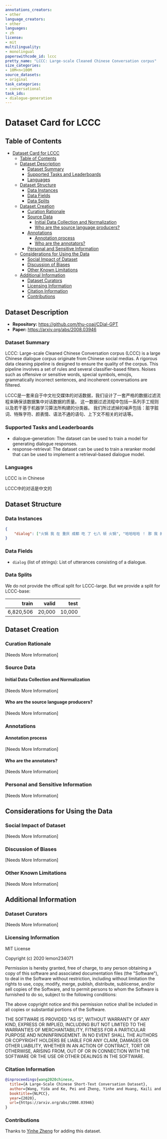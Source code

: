 ```yaml
---
annotations_creators:
- other
language_creators:
- other
languages:
- zh
license:
- mit
multilinguality:
- monolingual
paperswithcode_id: lccc
pretty_name: "LCCC: Large-scale Cleaned Chinese Conversation corpus"
size_categories:
- 10M<n<100M
source_datasets:
- original
task_categories:
- conversational
task_ids:
- dialogue-generation
---
```


# Dataset Card for LCCC

## Table of Contents
- [Dataset Card for LCCC](#dataset-card-for-lccc)
  - [Table of Contents](#table-of-contents)
  - [Dataset Description](#dataset-description)
    - [Dataset Summary](#dataset-summary)
    - [Supported Tasks and Leaderboards](#supported-tasks-and-leaderboards)
    - [Languages](#languages)
  - [Dataset Structure](#dataset-structure)
    - [Data Instances](#data-instances)
    - [Data Fields](#data-fields)
    - [Data Splits](#data-splits)
  - [Dataset Creation](#dataset-creation)
    - [Curation Rationale](#curation-rationale)
    - [Source Data](#source-data)
      - [Initial Data Collection and Normalization](#initial-data-collection-and-normalization)
      - [Who are the source language producers?](#who-are-the-source-language-producers)
    - [Annotations](#annotations)
      - [Annotation process](#annotation-process)
      - [Who are the annotators?](#who-are-the-annotators)
    - [Personal and Sensitive Information](#personal-and-sensitive-information)
  - [Considerations for Using the Data](#considerations-for-using-the-data)
    - [Social Impact of Dataset](#social-impact-of-dataset)
    - [Discussion of Biases](#discussion-of-biases)
    - [Other Known Limitations](#other-known-limitations)
  - [Additional Information](#additional-information)
    - [Dataset Curators](#dataset-curators)
    - [Licensing Information](#licensing-information)
    - [Citation Information](#citation-information)
    - [Contributions](#contributions)

## Dataset Description

- **Repository:** https://github.com/thu-coai/CDial-GPT
- **Paper:** https://arxiv.org/abs/2008.03946

### Dataset Summary

LCCC: Large-scale Cleaned Chinese Conversation corpus (LCCC) is a large Chinese dialogue corpus originate from Chinese social medias. A rigorous data cleaning pipeline is designed to ensure the quality of the corpus. This pipeline involves a set of rules and several classifier-based filters. Noises such as offensive or sensitive words, special symbols, emojis, grammatically incorrect sentences, and incoherent conversations are filtered.

LCCC是一套来自于中文社交媒体的对话数据，我们设计了一套严格的数据过滤流程来确保该数据集中对话数据的质量。 这一数据过滤流程中包括一系列手工规则以及若干基于机器学习算法所构建的分类器。 我们所过滤掉的噪声包括：脏字脏词、特殊字符、颜表情、语法不通的语句、上下文不相关的对话等。

### Supported Tasks and Leaderboards

- dialogue-generation: The dataset can be used to train a model for generating dialogue responses.
- response-retrieval: The dataset can be used to train a reranker model that can be used to implement a retrieval-based dialogue model.

### Languages

LCCC is in Chinese

LCCC中的对话是中文的

## Dataset Structure

### Data Instances

```json
{
    "dialog": ["火锅 我 在 重庆 成都 吃 了 七八 顿 火锅", "哈哈哈哈 ！ 那 我 的 嘴巴 可能 要 烂掉 ！", "不会 的 就是 好 油腻"]
}
```

### Data Fields

- `dialog` (list of strings): List of utterances consisting of a dialogue.

### Data Splits

We do not provide the offical split for LCCC-large.
But we provide a split for LCCC-base:

|train|valid|test|
|---:|---:|---:|
|6,820,506 | 20,000 | 10,000|

## Dataset Creation

### Curation Rationale

[Needs More Information]

### Source Data

#### Initial Data Collection and Normalization

[Needs More Information]

#### Who are the source language producers?

[Needs More Information]

### Annotations

#### Annotation process

[Needs More Information]

#### Who are the annotators?

[Needs More Information]

### Personal and Sensitive Information

[Needs More Information]

## Considerations for Using the Data

### Social Impact of Dataset

[Needs More Information]

### Discussion of Biases

[Needs More Information]

### Other Known Limitations

[Needs More Information]

## Additional Information

### Dataset Curators

[Needs More Information]

### Licensing Information

MIT License

Copyright (c) 2020 lemon234071

Permission is hereby granted, free of charge, to any person obtaining a copy
of this software and associated documentation files (the "Software"), to deal
in the Software without restriction, including without limitation the rights
to use, copy, modify, merge, publish, distribute, sublicense, and/or sell
copies of the Software, and to permit persons to whom the Software is
furnished to do so, subject to the following conditions:

The above copyright notice and this permission notice shall be included in all
copies or substantial portions of the Software.

THE SOFTWARE IS PROVIDED "AS IS", WITHOUT WARRANTY OF ANY KIND, EXPRESS OR
IMPLIED, INCLUDING BUT NOT LIMITED TO THE WARRANTIES OF MERCHANTABILITY,
FITNESS FOR A PARTICULAR PURPOSE AND NONINFRINGEMENT. IN NO EVENT SHALL THE
AUTHORS OR COPYRIGHT HOLDERS BE LIABLE FOR ANY CLAIM, DAMAGES OR OTHER
LIABILITY, WHETHER IN AN ACTION OF CONTRACT, TORT OR OTHERWISE, ARISING FROM,
OUT OF OR IN CONNECTION WITH THE SOFTWARE OR THE USE OR OTHER DEALINGS IN THE
SOFTWARE.

### Citation Information

```bibtex
@inproceedings{wang2020chinese,
  title={A Large-Scale Chinese Short-Text Conversation Dataset},
  author={Wang, Yida and Ke, Pei and Zheng, Yinhe and Huang, Kaili and Jiang, Yong and Zhu, Xiaoyan and Huang, Minlie},
  booktitle={NLPCC},
  year={2020},
  url={https://arxiv.org/abs/2008.03946}
}
```

### Contributions

Thanks to [Yinhe Zheng](https://github.com/silverriver) for adding this dataset.
